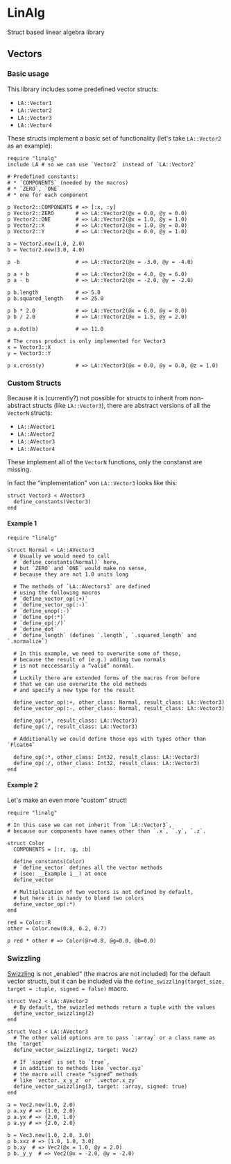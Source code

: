 # LinAlg

Struct based linear algebra library

## Vectors

### Basic usage

This library includes some predefined vector structs:

* `LA::Vector1`
* `LA::Vector2`
* `LA::Vector3`
* `LA::Vector4`

These structs implement a basic set of functionality
(let's take `LA::Vector2` as an example):

``` crystal
require "linalg"
include LA # so we can use `Vector2` instead of `LA::Vector2`

# Predefined constants:
# * `COMPONENTS` (needed by the macros)
# * `ZERO`, `ONE`
# * one for each component

p Vector2::COMPONENTS # => [:x, :y]
p Vector2::ZERO       # => LA::Vector2(@x = 0.0, @y = 0.0)
p Vector2::ONE        # => LA::Vector2(@x = 1.0, @y = 1.0)
p Vector2::X          # => LA::Vector2(@x = 1.0, @y = 0.0)
p Vector2::Y          # => LA::Vector2(@x = 0.0, @y = 1.0)

a = Vector2.new(1.0, 2.0)
b = Vector2.new(3.0, 4.0)

p -b                  # => LA::Vector2(@x = -3.0, @y = -4.0)

p a + b               # => LA::Vector2(@x = 4.0, @y = 6.0)
p a - b               # => LA::Vector2(@x = -2.0, @y = -2.0)

p b.length            # => 5.0
p b.squared_length    # => 25.0

p b * 2.0             # => LA::Vector2(@x = 6.0, @y = 8.0)
p b / 2.0             # => LA::Vector2(@x = 1.5, @y = 2.0)

p a.dot(b)            # => 11.0

# The cross product is only implemented for Vector3
x = Vector3::X
y = Vector3::Y

p x.cross(y)          # => LA::Vector3(@x = 0.0, @y = 0.0, @z = 1.0)

```


### Custom Structs

Because it is (currently?)
not possible for structs to inherit from non-abstract structs
(like `LA::Vector3`), there are abstract versions of all the `VectorN` structs:

* `LA::AVector1`
* `LA::AVector2`
* `LA::AVector3`
* `LA::AVector4`

These implement all of the `VectorN` functions,
only the constanst are missing.

In fact the “implementation” von `LA::Vector3` looks like this:

``` crystal
struct Vector3 < AVector3
  define_constants(Vector3)
end
```

#### Example 1

``` crystal
require "linalg"

struct Normal < LA::AVector3
  # Usually we would need to call
  # `define_constants(Normal)` here,
  # but `ZERO` and `ONE` would make no sense,
  # because they are not 1.0 units long

  # The methods of `LA::AVectors3` are defined
  # using the following macros
  # `define_vector_op(:+)`
  # `define_vector_op(:-)`
  # `define_unop(:-)`
  # `define_op(:*)`
  # `define_op(:/)`
  # `define_dot`
  # `define_length` (defines `.length`, `.squared_length` and `.normalize`)

  # In this example, we need to overwrite some of those,
  # because the result of (e.g.) adding two normals
  # is not neccessarily a “valid” normal.
  # 
  # Luckily there are extended forms of the macros from before
  # that we can use overwrite the old methods
  # and specify a new type for the result

  define_vector_op(:+, other_class: Normal, result_class: LA::Vector3)
  define_vector_op(:-, other_class: Normal, result_class: LA::Vector3)

  define_op(:*, result_class: LA::Vector3)
  define_op(:/, result_class: LA::Vector3)

  # Additionally we could define those ops with types other than `Float64`

  define_op(:*, other_class: Int32, result_class: LA::Vector3)
  define_op(:/, other_class: Int32, result_class: LA::Vector3)
end
```

#### Example 2

Let's make an even more “custom” struct!

``` crystal
require "linalg"

# In this case we can not inherit from `LA::Vector3`,
# because our components have names other than `.x`, `.y`, `.z`.

struct Color
  COMPONENTS = [:r, :g, :b]

  define_constants(Color)
  # `define_vector` defines all the vector methods
  # (see: __Example 1__) at once
  define_vector

  # Multiplication of two vectors is not defined by default,
  # but here it is handy to blend two colors
  define_vector_op(:*)
end

red = Color::R
other = Color.new(0.8, 0.2, 0.7)

p red * other # => Color(@r=0.8, @g=0.0, @b=0.0)
```

### Swizzling

[Swizzling](https://en.wikipedia.org/wiki/Swizzling_(computer_graphics))
is not „enabled“ (the macros are not included) for the default vector structs,
but it can be included via the `define_swizzling(target_size, target = :tuple, signed = false)` macro.

``` crystal
struct Vec2 < LA::AVector2
  # By default, the swizzled methods return a tuple with the values
  define_vector_swizzling(2)
end

struct Vec3 < LA::AVector3
  # The other valid options are to pass `:array` or a class name as the `target`
  define_vector_swizzling(2, target: Vec2)

  # If `signed` is set to `true`,
  # in addition to methods like `vector.xyz`
  # the macro will create “signed” methods
  # like `vector._x_y_z` or `.vector.x_zy`
  define_vector_swizzling(3, target: :array, signed: true)
end

a = Vec2.new(1.0, 2.0)
p a.xy # => {1.0, 2.0}
p a.yx # => {2.0, 1.0}
p a.yy # => {2.0, 2.0}

b = Vec3.new(1.0, 2.0, 3.0)
p b.xxz # => [1.0, 1.0, 3.0]
p b.xy  # => Vec2(@x = 1.0, @y = 2.0)
p b._y_y  # => Vec2(@x = -2.0, @y = -2.0)
```



